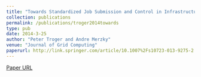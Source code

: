 ```yaml
---
title: "Towards Standardized Job Submission and Control in Infrastructure Clouds"
collection: publications
permalink: /publications/troger2014towards
type: pub
date: 2014-3-25
author: "Peter Troger and Andre Merzky"
venue: "Journal of Grid Computing"
paperurl: http://link.springer.com/article/10.1007%2Fs10723-013-9275-2
---
```

[Paper URL](http://link.springer.com/article/10.1007%2Fs10723-013-9275-2)
